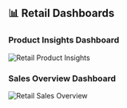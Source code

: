 ## 📊 Retail Dashboards

### Product Insights Dashboard
![Retail Product Insights](https://github.com/your-username/Retail-Sales-dashboard/blob/main/images/retail_product_insights.png?raw=true)

### Sales Overview Dashboard
![Retail Sales Overview](https://github.com/your-username/Retail-Sales-dashboard/blob/main/images/retail_sales_overview.png?raw=true)
